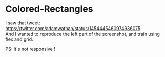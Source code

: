 # Colored-Rectangles

I saw that tweet: https://twitter.com/adamwathan/status/1454445460974936075 <br>
And I wanted to reproduce the left part of the screenshot, and train using flex and grid.

PS: It's not responsive !
